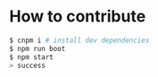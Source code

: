 # How to contribute

```bash
$ cnpm i # install dev dependencies
$ npm run boot
$ npm start
> success
```